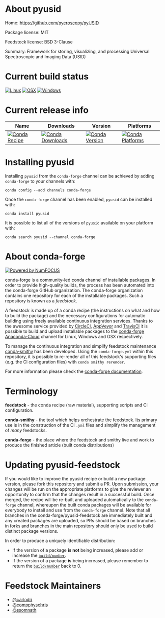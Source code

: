 <!--
# -*- mode: jinja -*-
-->

About pyusid
============

Home: https://github.com/pycroscopy/pyUSID

Package license: MIT

Feedstock license: BSD 3-Clause

Summary: Framework for storing, visualizing, and processing Universal Spectroscopic and Imaging Data (USID)



Current build status
====================

[![Linux](https://img.shields.io/circleci/project/github/conda-forge/pyusid-feedstock/master.svg?label=Linux)](https://circleci.com/gh/conda-forge/pyusid-feedstock)
[![OSX](https://img.shields.io/travis/conda-forge/pyusid-feedstock/master.svg?label=macOS)](https://travis-ci.org/conda-forge/pyusid-feedstock)
[![Windows](https://img.shields.io/appveyor/ci/conda-forge/pyusid-feedstock/master.svg?label=Windows)](https://ci.appveyor.com/project/conda-forge/pyusid-feedstock/branch/master)

Current release info
====================

| Name | Downloads | Version | Platforms |
| --- | --- | --- | --- |
| [![Conda Recipe](https://img.shields.io/badge/recipe-pyusid-green.svg)](https://anaconda.org/conda-forge/pyusid) | [![Conda Downloads](https://img.shields.io/conda/dn/conda-forge/pyusid.svg)](https://anaconda.org/conda-forge/pyusid) | [![Conda Version](https://img.shields.io/conda/vn/conda-forge/pyusid.svg)](https://anaconda.org/conda-forge/pyusid) | [![Conda Platforms](https://img.shields.io/conda/pn/conda-forge/pyusid.svg)](https://anaconda.org/conda-forge/pyusid) |

Installing pyusid
=================

Installing `pyusid` from the `conda-forge` channel can be achieved by adding `conda-forge` to your channels with:

```
conda config --add channels conda-forge
```

Once the `conda-forge` channel has been enabled, `pyusid` can be installed with:

```
conda install pyusid
```

It is possible to list all of the versions of `pyusid` available on your platform with:

```
conda search pyusid --channel conda-forge
```


About conda-forge
=================

[![Powered by NumFOCUS](https://img.shields.io/badge/powered%20by-NumFOCUS-orange.svg?style=flat&colorA=E1523D&colorB=007D8A)](http://numfocus.org)

conda-forge is a community-led conda channel of installable packages.
In order to provide high-quality builds, the process has been automated into the
conda-forge GitHub organization. The conda-forge organization contains one repository
for each of the installable packages. Such a repository is known as a *feedstock*.

A feedstock is made up of a conda recipe (the instructions on what and how to build
the package) and the necessary configurations for automatic building using freely
available continuous integration services. Thanks to the awesome service provided by
[CircleCI](https://circleci.com/), [AppVeyor](https://www.appveyor.com/)
and [TravisCI](https://travis-ci.org/) it is possible to build and upload installable
packages to the [conda-forge](https://anaconda.org/conda-forge)
[Anaconda-Cloud](https://anaconda.org/) channel for Linux, Windows and OSX respectively.

To manage the continuous integration and simplify feedstock maintenance
[conda-smithy](https://github.com/conda-forge/conda-smithy) has been developed.
Using the ``conda-forge.yml`` within this repository, it is possible to re-render all of
this feedstock's supporting files (e.g. the CI configuration files) with ``conda smithy rerender``.

For more information please check the [conda-forge documentation](https://conda-forge.org/docs/).

Terminology
===========

**feedstock** - the conda recipe (raw material), supporting scripts and CI configuration.

**conda-smithy** - the tool which helps orchestrate the feedstock.
                   Its primary use is in the construction of the CI ``.yml`` files
                   and simplify the management of *many* feedstocks.

**conda-forge** - the place where the feedstock and smithy live and work to
                  produce the finished article (built conda distributions)


Updating pyusid-feedstock
=========================

If you would like to improve the pyusid recipe or build a new
package version, please fork this repository and submit a PR. Upon submission,
your changes will be run on the appropriate platforms to give the reviewer an
opportunity to confirm that the changes result in a successful build. Once
merged, the recipe will be re-built and uploaded automatically to the
`conda-forge` channel, whereupon the built conda packages will be available for
everybody to install and use from the `conda-forge` channel.
Note that all branches in the conda-forge/pyusid-feedstock are
immediately built and any created packages are uploaded, so PRs should be based
on branches in forks and branches in the main repository should only be used to
build distinct package versions.

In order to produce a uniquely identifiable distribution:
 * If the version of a package **is not** being increased, please add or increase
   the [``build/number``](https://conda.io/docs/user-guide/tasks/build-packages/define-metadata.html#build-number-and-string).
 * If the version of a package **is** being increased, please remember to return
   the [``build/number``](https://conda.io/docs/user-guide/tasks/build-packages/define-metadata.html#build-number-and-string)
   back to 0.

Feedstock Maintainers
=====================

* [@carlodri](https://github.com/carlodri/)
* [@compphyschris](https://github.com/compphyschris/)
* [@ssomnath](https://github.com/ssomnath/)

